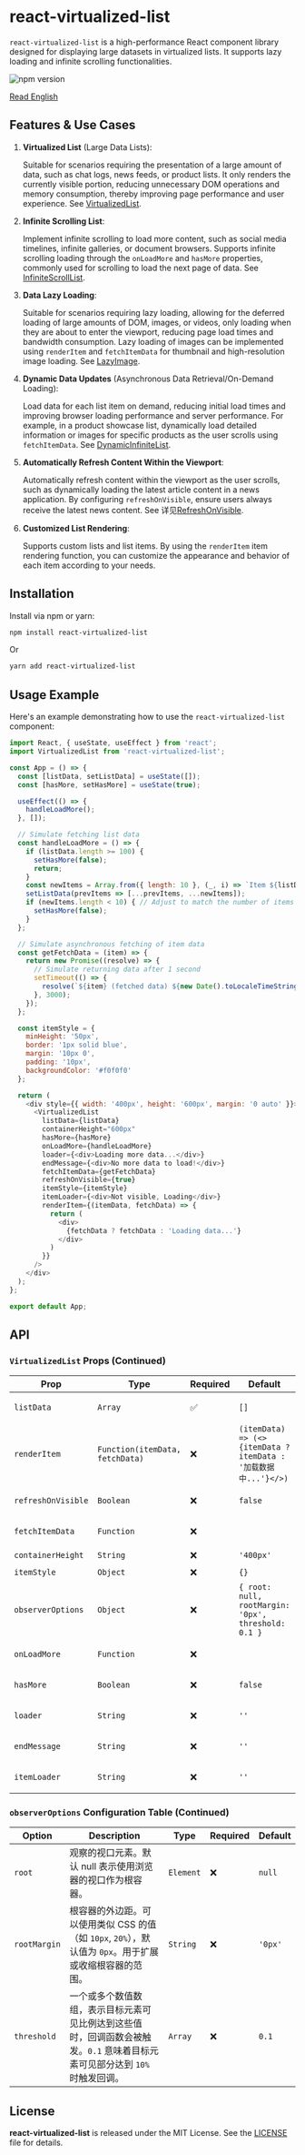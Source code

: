 # react-virtualized-list

`react-virtualized-list` is a high-performance React component library designed for displaying large datasets in virtualized lists. It supports lazy loading and infinite scrolling functionalities.

![npm version](https://img.shields.io/npm/v/react-virtualized-list)

[Read English](https://github.com/SailingCoder/react-virtualized-list/blob/main/doc/README_EN.md)

## Features & Use Cases

1. **Virtualized List** (Large Data Lists):
   
   Suitable for scenarios requiring the presentation of a large amount of data, such as chat logs, news feeds, or product lists. It only renders the currently visible portion, reducing unnecessary DOM operations and memory consumption, thereby improving page performance and user experience. See [VirtualizedList](https://github.com/SailingCoder/react-virtualized-list/blob/main/examples/VirtualizedListCustom.js).

2. **Infinite Scrolling List**:
   
   Implement infinite scrolling to load more content, such as social media timelines, infinite galleries, or document browsers. Supports infinite scrolling loading through the `onLoadMore` and `hasMore` properties, commonly used for scrolling to load the next page of data. See [InfiniteScrollList](https://github.com/SailingCoder/react-virtualized-list/blob/main/examples/InfiniteScrollList.js).

3. **Data Lazy Loading**:
   
   Suitable for scenarios requiring lazy loading, allowing for the deferred loading of large amounts of DOM, images, or videos, only loading when they are about to enter the viewport, reducing page load times and bandwidth consumption. Lazy loading of images can be implemented using `renderItem` and `fetchItemData` for thumbnail and high-resolution image loading. See [LazyImage](https://github.com/SailingCoder/react-virtualized-list/blob/main/examples/LazyImage.js).

4. **Dynamic Data Updates** (Asynchronous Data Retrieval/On-Demand Loading):
   
   Load data for each list item on demand, reducing initial load times and improving browser loading performance and server performance. For example, in a product showcase list, dynamically load detailed information or images for specific products as the user scrolls using `fetchItemData`. See [DynamicInfiniteList](https://github.com/SailingCoder/react-virtualized-list/blob/main/examples/DynamicInfiniteList.js).

5. **Automatically Refresh Content Within the Viewport**:
   
   Automatically refresh content within the viewport as the user scrolls, such as dynamically loading the latest article content in a news application. By configuring `refreshOnVisible`, ensure users always receive the latest news content. See 详见[RefreshOnVisible](https://github.com/SailingCoder/react-virtualized-list/blob/main/examples/RefreshOnVisible.js).

6. **Customized List Rendering**:
   
   Supports custom lists and list items. By using the `renderItem` item rendering function, you can customize the appearance and behavior of each item according to your needs.

## Installation

Install via npm or yarn:

```bash
npm install react-virtualized-list
```

Or

```bash
yarn add react-virtualized-list
```

## Usage Example

Here's an example demonstrating how to use the `react-virtualized-list` component:

```javascript
import React, { useState, useEffect } from 'react';
import VirtualizedList from 'react-virtualized-list';

const App = () => {
  const [listData, setListData] = useState([]);
  const [hasMore, setHasMore] = useState(true);

  useEffect(() => {
    handleLoadMore();
  }, []);

  // Simulate fetching list data
  const handleLoadMore = () => {
    if (listData.length >= 100) {
      setHasMore(false);
      return;
    }
    const newItems = Array.from({ length: 10 }, (_, i) => `Item ${listData.length + i + 1}`);
    setListData(prevItems => [...prevItems, ...newItems]);
    if (newItems.length < 10) { // Adjust to match the number of items loaded
      setHasMore(false);
    }
  };

  // Simulate asynchronous fetching of item data
  const getFetchData = (item) => {
    return new Promise((resolve) => {
      // Simulate returning data after 1 second
      setTimeout(() => {
        resolve(`${item} (fetched data) ${new Date().toLocaleTimeString()}`);
      }, 3000);
    });
  };

  const itemStyle = {
    minHeight: '50px',
    border: '1px solid blue',
    margin: '10px 0',
    padding: '10px',
    backgroundColor: '#f0f0f0'
  };

  return (
    <div style={{ width: '400px', height: '600px', margin: '0 auto' }}>
      <VirtualizedList
        listData={listData}
        containerHeight="600px"
        hasMore={hasMore}
        onLoadMore={handleLoadMore}
        loader={<div>Loading more data...</div>}
        endMessage={<div>No more data to load!</div>}
        fetchItemData={getFetchData}
        refreshOnVisible={true}
        itemStyle={itemStyle}
        itemLoader={<div>Not visible, Loading</div>}
        renderItem={(itemData, fetchData) => {
          return (
            <div>
              {fetchData ? fetchData : 'Loading data...'}
            </div>
          )
        }}
      />
    </div>
  );
};

export default App;
```


## API

### `VirtualizedList` Props (Continued)

| Prop | Type | Required | Default | Description |
|------|------|----------|---------|-------------|
| `listData` | `Array` | ✅ | `[]` | 要展示的项目列表数据 |
| `renderItem` | `Function(itemData, fetchData)` | ❌ | `(itemData) => (<>{itemData ? itemData : '加载数据中...'}</>)` | 渲染每个项目的函数 |
| `refreshOnVisible` | `Boolean` | ❌ | `false` | 是否在**每次**滚动到列表项时重新加载数据 |
| `fetchItemData` | `Function` | ❌ |  | 获取项目数据的异步函数 |
| `containerHeight` | `String` | ❌ | `'400px'` | 列表容器的高度 |
| `itemStyle` | `Object` | ❌ | `{}` | 每个项目的样式 |
| `observerOptions` | `Object` | ❌ | `{ root: null, rootMargin: '0px', threshold: 0.1 }` | IntersectionObserver 的配置选项 |
| `onLoadMore` | `Function` | ❌ |  | 当滚动到底部，加载更多数据的函数 |
| `hasMore` | `Boolean` | ❌ | `false` | 是否还有更多数据可加载 |
| `loader` | `String` | ❌ | `''` | 加载更多数据时显示的内容 |
| `endMessage` | `String` | ❌ | `''` | 没有更多数据时显示的内容 |
| `itemLoader` | `String` | ❌ | `''` | 每个项目加载时显示的占位内容或背景图 |

### `observerOptions` Configuration Table (Continued)

| **Option**   | **Description**                                                      | **Type**  | **Required** | **Default** |
| ------------ | -------------------------------------------------------------------- | --------- | ------------ | ----------- |
| `root`       | 观察的视口元素。默认 null 表示使用浏览器的视口作为根容器。                                     | `Element` | ❌            | `null`      |
| `rootMargin` | 根容器的外边距。可以使用类似 CSS 的值（如 `10px`, `20%`），默认值为 `0px`。用于扩展或收缩根容器的范围。     | `String`  | ❌            | `'0px'`     |
| `threshold`  | 一个或多个数值数组，表示目标元素可见比例达到这些值时，回调函数会被触发。`0.1` 意味着目标元素可见部分达到 `10%` 时触发回调。 | `Array`   | ❌            | `0.1`       |

## License

**react-virtualized-list** is released under the MIT License. See the [LICENSE](https://github.com/SailingCoder/react-virtualized-list/blob/main/LICENSE) file for details.
